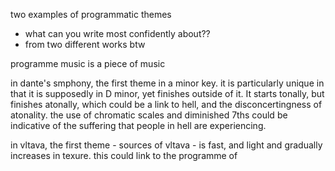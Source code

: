 two examples of programmatic themes
- what can you write most confidently about??
- from two different works btw

programme music is a piece of music 

in dante's smphony, the first theme in a minor key. it is particularly unique in that it is supposedly in D minor, yet finishes outside of it. It starts tonally, but finishes atonally, which could be a link to hell, and the disconcertingness of atonality. the use of chromatic scales and diminished 7ths could be indicative of the suffering that people in hell are experiencing. 

in vltava, the first theme - sources of vltava - is fast, and light and gradually increases in texure. this could link to the programme of 
